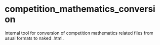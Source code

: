 # competition_mathematics_conversion
Internal tool for conversion of competition mathematics related files from usual formats to naked .html.
